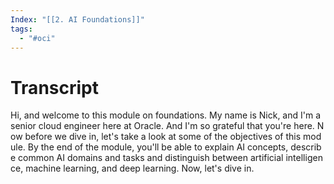```yaml
---
Index: "[[2. AI Foundations]]"
tags:
  - "#oci"
---
```

# Transcript 

Hi, and welcome to this module on foundations. My name is Nick, and I'm a senior cloud engineer here at Oracle. And I'm so grateful that you're here. Now before we dive in, let's take a look at some of the objectives of this module. By the end of the module, you'll be able to explain AI concepts, describe common AI domains and tasks and distinguish between artificial intelligence, machine learning, and deep learning. Now, let's dive in.